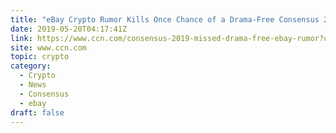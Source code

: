```yaml
---
title: "eBay Crypto Rumor Kills Once Chance of a Drama-Free Consensus 2019"
date: 2019-05-20T04:17:41Z
link: https://www.ccn.com/consensus-2019-missed-drama-free-ebay-rumor?utm_medium=RSS&utm_source=hune
site: www.ccn.com
topic: crypto
category:
  - Crypto
  - News
  - Consensus
  - ebay
draft: false
---
```

